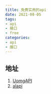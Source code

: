 ```yaml
---
title: 免费实用的api
date: 2021-08-05
tags:
- api
- 接口
- free
categories:
- api
- 接口
---
```


## 地址

1. [UomgAPI](https://api.uomg.com/ '稳定、快速、免费的 API 接口服务')
2. [alapi](https://alapi.cn/)